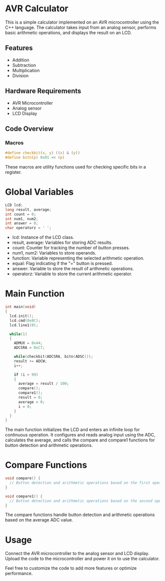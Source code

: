# AVR Calculator

This is a simple calculator implemented on an AVR microcontroller using the C++ language. The calculator takes input from an analog sensor, performs basic arithmetic operations, and displays the result on an LCD.

## Features

- Addition
- Subtraction
- Multiplication
- Division

## Hardware Requirements

- AVR Microcontroller
- Analog sensor
- LCD Display

## Code Overview

### Macros

```c
#define checkbit(x, y) ((x) & (y))
#define bitn(p) 0x01 << (p)
```
These macros are utility functions used for checking specific bits in a register.

# Global Variables
```c
LCD lcd;
long result, average;
int count = 0;
int num1, num2;
int answer = 0;
char operatorz = ' ';
```
- lcd: Instance of the LCD class.
- result, average: Variables for storing ADC results.
- count: Counter for tracking the number of button presses.
- num1, num2: Variables to store operands.
- function: Variable representing the selected arithmetic operation.
- equal: Flag indicating if the "=" button is pressed.
- answer: Variable to store the result of arithmetic operations.
- operatorz: Variable to store the current arithmetic operator.

# Main Function

```c
int main(void)
{
  lcd.init();
  lcd.cmd(0x0C);
  lcd.line1(0);

  while(1)
  {
    ADMUX = 0x44;
    ADCSRA = 0xC7;

    while(checkbit(ADCSRA, bitn(ADSC)));
    result += ADCW;
    i++;

    if (i > 99)
    {
      average = result / 100;
      compare();
      compare1();
      result = 0;
      average = 0;
      i = 0;
    }
  }
}
```
The main function initializes the LCD and enters an infinite loop for continuous operation. It configures and reads analog input using the ADC, calculates the average, and calls the compare and compare1 functions for button detection and arithmetic operations.

# Compare Functions

```c
void compare() {
  // Button detection and arithmetic operations based on the first operand
}

void compare1() {
  // Button detection and arithmetic operations based on the second operand
}
```
The compare functions handle button detection and arithmetic operations based on the average ADC value.

# Usage
Connect the AVR microcontroller to the analog sensor and LCD display. Upload the code to the microcontroller and power it on to use the calculator.

Feel free to customize the code to add more features or optimize performance.
